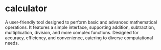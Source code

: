 # calculator
 A user-friendly tool designed to perform basic and advanced mathematical operations. It features a simple interface, supporting addition, subtraction, multiplication, division, and more complex functions. Designed for accuracy, efficiency, and convenience, catering to diverse computational needs.
